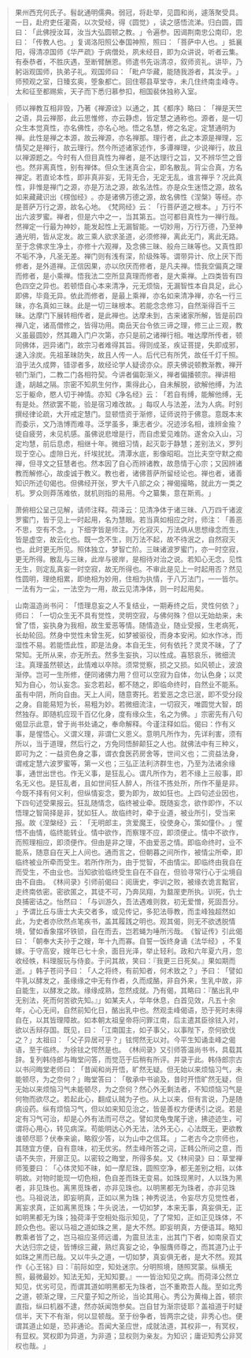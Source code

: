 > 果州西充何氏子。髫龀通明儒典。弱冠，将赴举，见圆和尚，遽落聚受具。一日，赴府吏任灌斋，以次受经，得《圆觉》​，读之感悟流涕。归白圆，圆曰：​「此佛授汝耳，汝当大弘圆顿之教。​」令遍参。因谒荆南忠公南印，忠曰：​「传教人也。​」复谒洛阳照公奉国神照，照曰：​「菩萨中人也。​」抵襄阳，得清凉国师《华严疏》于病僧处，夙未经目，即为众讲说，听者云集。有泰恭者，不胜庆遇，至断臂酬恩。师遣书先诣清凉，叙师资礼。讲毕，乃躬诣观国师，执弟子礼。观国师曰：​「毗卢华藏，能随我游者，其汝乎。​」师预观之室，日臻玄奥，箜象都亡。回住鄠县草堂寺，未几住终南圭峰寺。太和征至都赐紫，天子而下悉归慕参扣，相国裴休独称入室。

> 师以禅教互相非毁，乃著《禅源诠》以通之，其《都序》略曰：​「禅是天竺之语，具云禅那，此云思惟修，亦云静虑，皆定慧之通称也。源者，是一切众生本觉真性，亦名佛性，亦名心地。悟之名慧，修之名定。定慧通明为禅。此性是禅之本源，故云禅源，亦名禅那。理行者，此之本源是禅理，忘情契之是禅行，故云理行。然今所述诸家述作，多谭禅理，少说禅行，故且以禅源题之。今时有人但目真性为禅者，是不达理行之旨，又不辨华竺之音也。然非离真性，别有禅体。但众生迷真合尘，即名散乱。背尘合真，方名禅定。若直论本性，即非真非妄，无背无合，无定无乱，谁言禅乎？况此真性，非惟是禅门之源，亦是万法之源，故名法性。亦是众生迷悟之源，故名如来藏藏识出《楞伽经》​。亦是诸佛万德之源，故名佛性《涅槃》等经。亦是菩萨万行之源，故名心地。​《梵网经》云：​「行菩萨道之根本。​」万行不出六波罗蜜。禅者，但是六中之一，当其第五。岂可都目真性为一禅行哉。然禅定一行最为神妙，能发起性上无漏智能。一切妙用，万行万德，乃至神通光明，皆从定发。故三乘人欲求圣道，必须修禅，离此无门，离此无路。至于念佛求生净土，亦修十六观禅，及念佛三昧、般舟三昧等也。又真性即不垢不净，凡圣无差。禅门则有浅有深，阶级殊等。谓带异计、欣上厌下而修者，是外道禅。正信因果，亦以欣厌而修者，是凡夫禅。悟我空偏真之理而修者，是小乘禅。悟我法二空所显真理而修者，是大乘禅。上四类皆有四色四空之异也。若顿悟自心本来清净，元无烦恼，无漏智性本自具足，此心即佛，毕竟无异。依此而修者，是最上乘禅，亦名如来清净禅，亦名一行三昧，亦名真如三昧。此是一切三昧根本。若能念念修习，自然渐得百千三昧。达摩门下展转相传者，是此禅也。达摩未到，古来诸家所解，皆是前四禅八定，诸高僧修之，皆得功用。南岳天台令依三谛之理，修三止三观，教义虽最圆妙，然其趣入门户次第，亦只是前之诸禅行相。唯达摩所传者，顿同佛体，迥异诸门，故宗习者难得其旨。得则成圣，疾证菩提，失即成邪，速入涂炭。先祖革昧防失，故且人传一人。后代已有所凭，故任千灯千照。洎乎法久成弊，错谬者多，故经论学人疑谤亦众。原夫佛说顿教渐教，禅开顿门渐门，二教二门各相符契。今讲者偏彰渐义，禅者偏播顿宗。禅讲相逢，胡越之隔。宗密不知夙生何作，熏得此心，自未解脱，欲解他缚，为法忘于躯命，愍人切于神情。亦知《净名经》云：​「若自有缚，能解他缚，无有是处。然欲罢不能，验是宿习难改故。​」每叹人与法差，法为人病。时别撰经律论疏，大开戒定慧门。显顿悟资于渐修，证师说符于佛意。意既本末而委示，文乃浩博而难寻。泛学虽多，秉志者少。况迹涉名相，谁辨金揄？徒自疲劳，未见机感。虽佛说悲增是行，而自虑爱见难防。遂舍众入山，习定均慧，前后息虑，相继十年。微细习情，起灭彰于静慧；差别法义，罗列现于空心。虚隙日光，纤埃扰扰。清潭水底，影像昭昭。岂比夫空守默之痴禅，但寻文之狂慧者也。然本因了自心而辨诸教，故恳情于心宗；又因辨诸教而解修心，故虔诚于教义。教也者，诸佛菩萨所留经论也。禅也者，诸善知识所述句偈也。但佛经开张，罗大千八部之众；禅偈撮略，就此方一类之机。罗众则莽荡难依，就机则指的易用。今之纂集，意在斯焉。​」

> 萧俯相公呈己见解，请师注释。荷泽云：见清净体于诸三昧、八万四千诸波罗蜜门，皆于见上一时起用，名为慧眼。若当真如相应之时，师注：​「善恶不思，空有不念。​」下细字皆是师注。万化寂灭，万法俱从思想缘念而生，皆是虚空，故云化也。既一念不生，则万法不起，故不待泯之，自然寂灭也。此时更无所见。照体独立，梦智亡阶。三昧诸波罗蜜门，亦一时空寂，更无所得。散乱与三昧，此岸与彼岸，是相待对治之说。若知心无念，见性无生，则定乱真妄一时空寂，故无所得也。不审此是见上一时起用否？然见性圆明，理绝相累，即绝相为妙用，住相为执情，于八万法门，一一皆尔。一法有为一尘，一法空为一用，故云见清净体，则一时起用矣。

> 山南温造尚书问：​「悟理息妄之人不复结业，一期寿终之后，灵性何依？​」师曰：​「一切众生无不具有觉性，灵明空寂，与佛何殊？但以无始劫来，未曾了悟，妄执身为我相，故生爱恶等情。随情造业，随业受报，生老病死，长劫轮回。然身中觉性未曾生死，如梦被驱役，而身本安闲。如水作冰，而湿性不易。若能悟此性，即是法身。本自无生，何有依托？灵灵不昧，了了常知。无所从来，亦无所去。然多生妄执，习以性成。喜怒哀乐，微细流注。真理虽然顿达，此情难以卒除。须常觉察，损之又损。如风顿止，波浪渐停。岂可一生所修，便同诸佛力用？但可以空寂为自体，勿认色身；以灵知为自心，勿认妄念。妄念若起，都不随之，即临命终时，自然业不能系。虽有中阴，所向自由。天上人间，随意寄托。若爱恶之念已泯，即不受分段之身。自能易短为长，易粗为妙。若微细流注，一切寂灭，唯圆觉大智，朗然独存。即随机应现千百亿化身，度有缘众生，名之为佛。​」宗密先有八句偈显示此意，曾于尚书处诵之，奉命解释。今谨注释如后。偈曰：作有义事，是惺悟心。义谓义理，非谓仁义恩义。意明凡所作为，先详利害，须有所以，当于道理，然后行之，方免同悟醉颠狂之人也。就佛法中有三种义，即可为之：一益资色身之事，谓衣食医药房舍等，世间义也；二资益法身，谓戒定慧六波罗蜜等，第一义也；三弘正法利济群生也，乃至为法诸余缘事，通世出世也。作无义事，是狂乱心。谓凡所作为，若不缘上三般事，即名无义也。是狂乱者，且如世间狂人醉人，所往不拣处所，所作不量是非。今既不择有何义利，但纵情妄念，要为即为，故如狂也。上四句述业因也，下四句述受果报云。狂乱随情念，临终被业牵。既随妄念，欲作即作，不以悟理之智简择是非，犹如狂人。故临终时，牵于业道，被业所引，受当来报。故《涅槃经》云：​「无明郎主，贪爱魔王，役使身心，策如僮仆。​」惺悟不由情，临终能转业。情中欲作，而察理不应，即须便止。情中不欲作，而照理相应，即须便作。但由是非之理，不由爱恶之情。即临命终时，业不能系，随意自在天上人间也。通而言之，但朝暮之间所作，被情尘所牵，即临终被业所牵而受生。若所作所为，由于觉智，不由情尘。即临终由我自在而受生，不由业也。当知欲验临终受生自在不自在，但验寻常行心于尘境自由不自由。​《林间录》引师前偈曰：阅唐史，李训之败，被缘衣诡言黜官，走终南依密。密欲匿之，其徒不可，乃奔凤翔，为盩厔吏所执。训死，仇士良捕密诘之。怡然曰：​「与训游久，吾法遇难则救，初无爱憎，死固吾分。​」予谓比丘与唐士大夫交者多，或见传记，多犯法辱教，而圭峰独超然如此，为史者亦欣然点笔疾书，盖其履践之明也。观其偈，则无不欲透脱情境，譬如香象摆坏铁锁，自在而去，岂若蝇为唾所污哉。​《智证传》引此偈曰：​「朝奉大夫孙于之嫂，年十九而寡。自誓一饭终身诵《法华经》​，不复嫁。于守高安，嫂年已七十余，面目光泽，举止轻利。政和六年夏六月，忽收经帙，料理服玩与侍妾。于问其故，笑曰：『我更三日死矣。』果如期而逝。​」韩子苍问予曰：​「人之将终，有前知者，何术致之？​」予曰：​「譬如牛乳以酵发之，虽缘缘之中无有作者，久而成酪，非自外来，生乳中故，非自能生，以酵发之故。缘缘成熟，忽然成就。乃有偈，其略曰：『酪出乳中无别法，死而何苦欲先知。』」如某夫人，华年休息，白首见效，凡五十余年，心心无间，自然前知化日，酪出乳中也。然观圭峰偈语，恐于死时未得自在，以其皆理障故。如本朝太祖皇帝将问罪江南，后主遣其臣徐铉入对，欲以舌辩存国。既见，曰：​「江南国主，如子事父，以事陛下，奈何欲伐之？​」太祖曰：​「父子异居可乎？​」铉愕然无以对。今平生知诵圭峰之偈语，至于临终。为徐铉之愕然是也。​《林间录》又引师答温尚书书，具载其辞。复列韩侍郎与晦堂问答，而觉范于后稍有所评。并录于此。韩侍郎宗古以书问晦堂老师曰：​「昔闻和尚开悟，旷然无疑。但无始以来烦恼习气，未能顿尽，为之奈何？​」晦堂答曰：​「敬承中书谕及，昔时开悟旷然无疑，但无始以来烦恼习气未能顿尽，为之奈何？然心外无剩法者，不知烦恼习气是何物而欲尽之。若起此心，翻成认贼为子也。从上以来，但有言说，乃是随病设药。纵有烦恼习气，但以如来知见治之，皆是善权方便诱引之说。若是定有习气可治，却是心外有法而可尽之。譬如灵龟曳尾于途，拂迹迹生，可谓将心用心，转见病深。苟能明达心外无法，法外无心，心法既无，更欲教谁顿尽耶？伏奉来谕，略叙少答，以为山中之信耳。​」二老古今之宗师也，其随宜方便，自有意味，初无优劣。然圭峰所答之词，正韩公所问之意，而语不失宗，开廓正见。以密较之晦堂，所得多矣。又《林间录》曰：草堂禅师笺要曰：​「心体灵知不昧，如一摩尼珠，圆照空净，都无差别之相，以体明故。对物时能现一切色相，色自差而珠无变易。如珠现黑时，人以珠为黑者，非见珠也。离黑觅珠者，亦非见珠也。以明黑都无为珠者，亦非见珠也。马祖说法，即妄明真，正如以黑为珠；神秀说法，令妄尽方见觉性者，离妄求真，正如离黑觅珠；牛头说法，一切如梦，本来无事，真妄俱无，正如明黑都无为珠；独荷泽于空相处指示知见，了了常知，正如正见珠体，不顾众色也。密以马祖之道如珠之黑，是大不然。即妄明真，方便语耳。略知教乘者皆了之，岂马祖应圣师远谶，为震旦法主，出其门下者，如南泉百丈大达归宗之徒，皆博综三藏，熟烂真妄之论，争服膺师尊之，而其道乃止于如珠之黑而已哉。又以牛头之道，一切如梦，真妄俱无者，是大不然。观其作《心王铭》曰：『前际如空，知处迷宗。分明照境，随照冥蒙。纵横无照，最微最妙。知法无知，无知知要。』一一皆治知见之病。而荷泽公然立知见，优劣可见，而谓其道如明黑都无为珠者，岂不重欺吾人哉。至如北秀之道，顿渐之理，三尺童子知之所论，当论其用心。秀公为黄梅上首，顿宗直指，纵曰机器不逮，然亦妖闻饱参矣。岂自甘为渐宗徒耶？盖祖道于时疑信半，天下不有渐，何以显顿哉。至于纷争者，皆两宗之徒，非秀心也。便谓其道止如是，恐非通论。吾闻大圣应世，成就法道，其权非一，有冥权，有显权。冥权即为异道，为非道；显权则为亲友。为知识；庸讵知秀公非冥权也哉。​」


